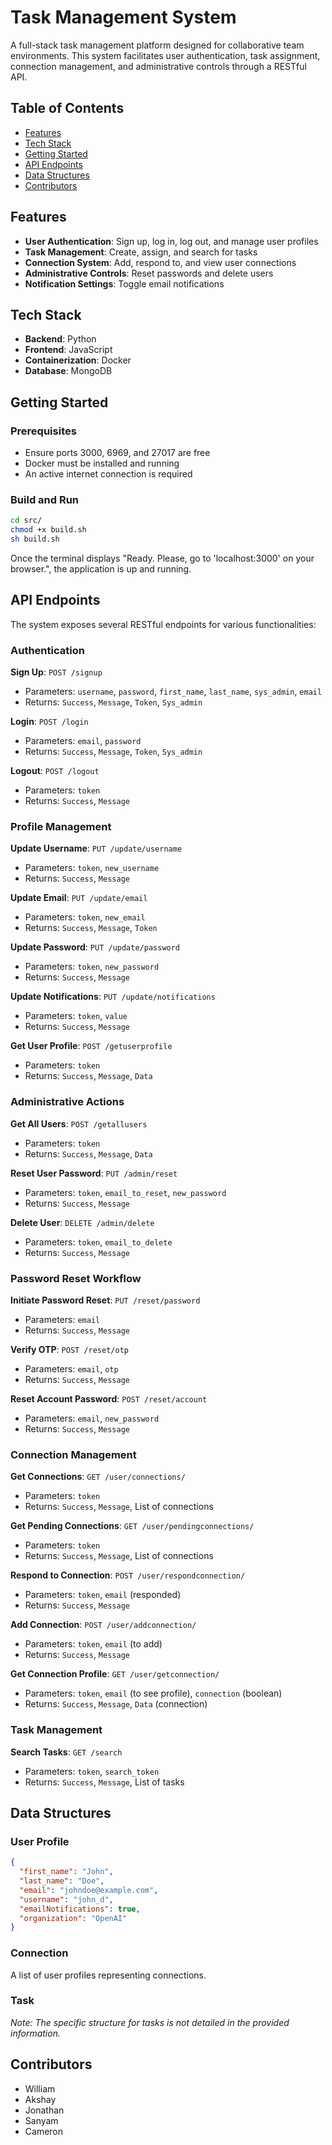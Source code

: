 # Task Management System

A full-stack task management platform designed for collaborative team environments. This system facilitates user authentication, task assignment, connection management, and administrative controls through a RESTful API.

## Table of Contents

- [Features](#features)
- [Tech Stack](#tech-stack)
- [Getting Started](#getting-started)
- [API Endpoints](#api-endpoints)
- [Data Structures](#data-structures)
- [Contributors](#contributors)

## Features

- **User Authentication**: Sign up, log in, log out, and manage user profiles
- **Task Management**: Create, assign, and search for tasks
- **Connection System**: Add, respond to, and view user connections
- **Administrative Controls**: Reset passwords and delete users
- **Notification Settings**: Toggle email notifications

## Tech Stack

- **Backend**: Python
- **Frontend**: JavaScript
- **Containerization**: Docker
- **Database**: MongoDB

## Getting Started

### Prerequisites

- Ensure ports 3000, 6969, and 27017 are free
- Docker must be installed and running
- An active internet connection is required

### Build and Run

```bash
cd src/
chmod +x build.sh
sh build.sh
```

Once the terminal displays "Ready. Please, go to 'localhost:3000' on your browser.", the application is up and running.

## API Endpoints

The system exposes several RESTful endpoints for various functionalities:

### Authentication

**Sign Up**: `POST /signup`
- Parameters: `username`, `password`, `first_name`, `last_name`, `sys_admin`, `email`
- Returns: `Success`, `Message`, `Token`, `Sys_admin`

**Login**: `POST /login`
- Parameters: `email`, `password`
- Returns: `Success`, `Message`, `Token`, `Sys_admin`

**Logout**: `POST /logout`
- Parameters: `token`
- Returns: `Success`, `Message`

### Profile Management

**Update Username**: `PUT /update/username`
- Parameters: `token`, `new_username`
- Returns: `Success`, `Message`

**Update Email**: `PUT /update/email`
- Parameters: `token`, `new_email`
- Returns: `Success`, `Message`, `Token`

**Update Password**: `PUT /update/password`
- Parameters: `token`, `new_password`
- Returns: `Success`, `Message`

**Update Notifications**: `PUT /update/notifications`
- Parameters: `token`, `value`
- Returns: `Success`, `Message`

**Get User Profile**: `POST /getuserprofile`
- Parameters: `token`
- Returns: `Success`, `Message`, `Data`

### Administrative Actions

**Get All Users**: `POST /getallusers`
- Parameters: `token`
- Returns: `Success`, `Message`, `Data`

**Reset User Password**: `PUT /admin/reset`
- Parameters: `token`, `email_to_reset`, `new_password`
- Returns: `Success`, `Message`

**Delete User**: `DELETE /admin/delete`
- Parameters: `token`, `email_to_delete`
- Returns: `Success`, `Message`

### Password Reset Workflow

**Initiate Password Reset**: `PUT /reset/password`
- Parameters: `email`
- Returns: `Success`, `Message`

**Verify OTP**: `POST /reset/otp`
- Parameters: `email`, `otp`
- Returns: `Success`, `Message`

**Reset Account Password**: `POST /reset/account`
- Parameters: `email`, `new_password`
- Returns: `Success`, `Message`

### Connection Management

**Get Connections**: `GET /user/connections/`
- Parameters: `token`
- Returns: `Success`, `Message`, List of connections

**Get Pending Connections**: `GET /user/pendingconnections/`
- Parameters: `token`
- Returns: `Success`, `Message`, List of connections

**Respond to Connection**: `POST /user/respondconnection/`
- Parameters: `token`, `email` (responded)
- Returns: `Success`, `Message`

**Add Connection**: `POST /user/addconnection/`
- Parameters: `token`, `email` (to add)
- Returns: `Success`, `Message`

**Get Connection Profile**: `GET /user/getconnection/`
- Parameters: `token`, `email` (to see profile), `connection` (boolean)
- Returns: `Success`, `Message`, `Data` (connection)

### Task Management

**Search Tasks**: `GET /search`
- Parameters: `token`, `search_token`
- Returns: `Success`, `Message`, List of tasks

## Data Structures

### User Profile

```json
{
  "first_name": "John",
  "last_name": "Doe",
  "email": "johndoe@example.com",
  "username": "john_d",
  "emailNotifications": true,
  "organization": "OpenAI"
}
```

### Connection

A list of user profiles representing connections.

### Task

*Note: The specific structure for tasks is not detailed in the provided information.*

## Contributors

- William
- Akshay
- Jonathan
- Sanyam
- Cameron
